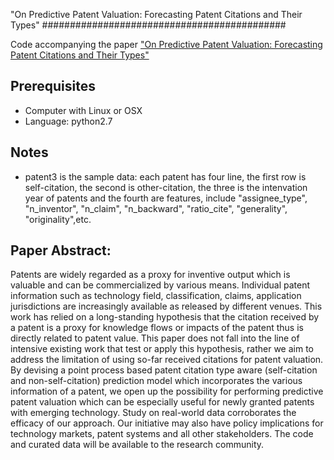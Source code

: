 "On Predictive Patent Valuation: Forecasting Patent Citations and Their Types"
############################################


Code accompanying the paper ["On Predictive Patent Valuation: Forecasting Patent Citations and Their Types"](https://aaai.org/ocs/index.php/AAAI/AAAI17/paper/view/14385)

## Prerequisites

- Computer with Linux or OSX
- Language: python2.7

## Notes

- patent3 is the sample data: each patent has four line, the first row is self-citation, the second is other-citation, the three is the intenvation year of patents and the fourth are features, include "assignee_type", "n_inventor", "n_claim", "n_backward", "ratio_cite", "generality", "originality",etc.

## Paper Abstract:
Patents are widely regarded as a proxy for inventive output which is valuable and can be commercialized by various means. Individual patent information such as technology field, classification, claims, application jurisdictions are increasingly available as released by different venues. This work has relied on a long-standing hypothesis that the citation received by a patent is a proxy for knowledge flows or impacts of the patent thus is directly related to patent value. This paper does not fall into the line of intensive existing work that test or apply this hypothesis, rather we aim to address the limitation of using so-far received citations for patent valuation. By devising a point process based patent citation type aware (self-citation and non-self-citation) prediction model which incorporates the various information of a patent, we open up the possibility for performing predictive patent valuation which can be especially useful for newly granted patents with emerging technology. Study on real-world data corroborates the efficacy of our approach. Our initiative may also have policy implications for technology markets, patent systems and all other stakeholders. The code and curated data will be available to the research community.
